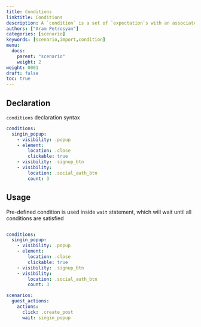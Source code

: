 ```yaml
---
title: Conditions
linktitle: Conditions
description: A `condition` is a set of `expectation`s with an associated name
authors: ["Aram Petrosyan"]
categories: [scenario]
keywords: [scenario,import,condition]
menu:
  docs:
    parent: "scenario"
    weight: 2
weight: 0001
draft: false
toc: true
---
```


## Declaration

`conditions` declaration syntax

```yaml
conditions:
  singin_popup:
    - visibility: .popup
    - element:
        location: .close
        clickable: true
    - visibility: .signup_btn  
    - visibility:
        location: .social_auth_btn
        count: 3  
```

## Usage

Pre-defined condition is used inside `wait` statement, which will wait until
all conditions are satisfied

```yaml

conditions:
  singin_popup:
    - visibility: .popup
    - element:
        location: .close
        clickable: true
    - visibility: .signup_btn  
    - visibility:
        location: .social_auth_btn
        count: 3

scenarios:
  guest_actions:
    actions:
      click: .create_post
      wait: singin_popup
```
